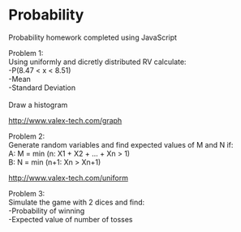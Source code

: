 Probability
===========

Probability homework completed using JavaScript

Problem 1: </br>
Using uniformly and dicretly distributed RV calculate:</br>
-P(8.47 < x < 8.51)</br>
-Mean</br>
-Standard Deviation</br></br>
Draw a histogram

http://www.valex-tech.com/graph

Problem 2: </br>
Generate random variables and find expected values of M and N if:</br>
A: M = min (n: X1 + X2 + ... + Xn > 1)</br>
B: N = min (n+1: Xn > Xn+1)

http://www.valex-tech.com/uniform

Problem 3: </br>
Simulate the game with 2 dices and find:</br>
-Probability of winning</br>
-Expected value of number of tosses
